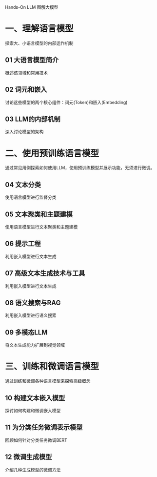  Hands-On LLM
图解大模型

# 一、理解语言模型

探索大、小语言模型的内部运作机制


## 01 大语言模型简介

概述该领域和常用技术


## 02 词元和嵌入

讨论这些模型的两个核心组件：词元(Token)和嵌入(Embedding)


## 03 LLM的内部机制

深入讨论模型的架构


# 二、使用预训练语言模型

通过常见用例探索如何使用LLM，使用预训练模型并展示功能，无须进行微调。


## 04 文本分类

使用语言模型进行监督分类


## 05 文本聚类和主题建模

使用语言模型进行文本聚类和主题建模


## 06 提示工程

利用嵌入模型进行文本生成


## 07 高级文本生成技术与工具

利用嵌入模型进行文本生成


## 08 语义搜索与RAG

利用嵌入模型进行语义搜索


## 09 多模态LLM

将文本生成能力扩展到视觉领域


# 三、训练和微调语言模型

通过训练和微调各种语言模型来探索高级概念


## 10 构建文本嵌入模型

探讨如何构建和微调嵌入模型


## 11 为分类任务微调表示模型

回顾如何针对分类任务微调BERT


## 12 微调生成模型

介绍几种生成模型的微调方法

